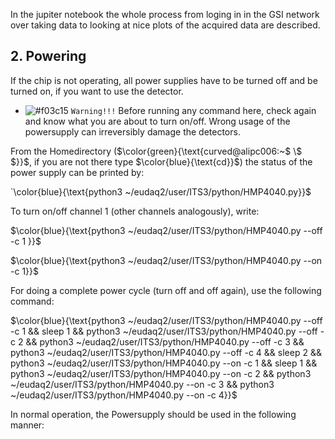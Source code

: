 In the jupiter notebook the whole process from loging in in the GSI network over taking data to looking at nice plots of the acquired data are described.

## 2. Powering

If the chip is not operating, all power supplies have to be turned off and be turned on, if you want to use the detector.
- ![#f03c15](https://via.placeholder.com/15/f03c15/000000?text=+) `Warning!!!`
Before running any command here, check again and know what you are about to turn on/off. Wrong usage of the powersupply can irreversibly damage the detectors.

From the Homedirectory ($\color{green}{\text{curved@alipc006:~$ \$ $}}$, if you are not there type $\color{blue}{\text{cd}}$) the status of the power supply can be printed by:

`\color{blue}{\text{python3 ~/eudaq2/user/ITS3/python/HMP4040.py}}$

To turn on/off channel 1 (other channels analogously), write:

$\color{blue}{\text{python3 ~/eudaq2/user/ITS3/python/HMP4040.py --off -c 1 }}$

$\color{blue}{\text{python3 ~/eudaq2/user/ITS3/python/HMP4040.py --on -c 1}}$

For doing a complete power cycle (turn off and off again), use the following command:

$\color{blue}{\text{python3 ~/eudaq2/user/ITS3/python/HMP4040.py --off -c 1 && sleep 1 && python3 ~/eudaq2/user/ITS3/python/HMP4040.py --off -c 2 && python3 ~/eudaq2/user/ITS3/python/HMP4040.py --off -c 3 && python3 ~/eudaq2/user/ITS3/python/HMP4040.py --off -c 4 && sleep 2 && python3 ~/eudaq2/user/ITS3/python/HMP4040.py --on -c 1 && sleep 1 && python3 ~/eudaq2/user/ITS3/python/HMP4040.py --on -c 2 && python3 ~/eudaq2/user/ITS3/python/HMP4040.py --on -c 3 && python3 ~/eudaq2/user/ITS3/python/HMP4040.py --on -c 4}}$

In normal operation, the Powersupply should be used in the following manner:

